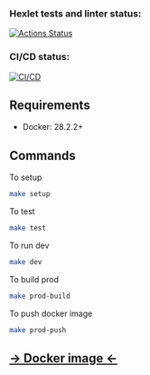 ### Hexlet tests and linter status:
[![Actions Status](https://github.com/arsael/devops-for-programmers-project-74/actions/workflows/hexlet-check.yml/badge.svg)](https://github.com/arsael/devops-for-programmers-project-74/actions)

### CI/CD status:
[![CI/CD](https://github.com/arsael/devops-for-programmers-project-74/actions/workflows/push.yml/badge.svg)](https://github.com/arsael/devops-for-programmers-project-74/actions/workflows/push.yml)

## Requirements
* Docker: 28.2.2+

## Commands
To setup

```bash
make setup
```

To test

```bash
make test
```

To run dev
```bash
make dev
```

To build prod

```bash
make prod-build
```

To push docker image

```bash
make prod-push
```
## [-> Docker image <-](https://hub.docker.com/repository/docker/arsael1a/devops-for-programmers-project-74/general)
